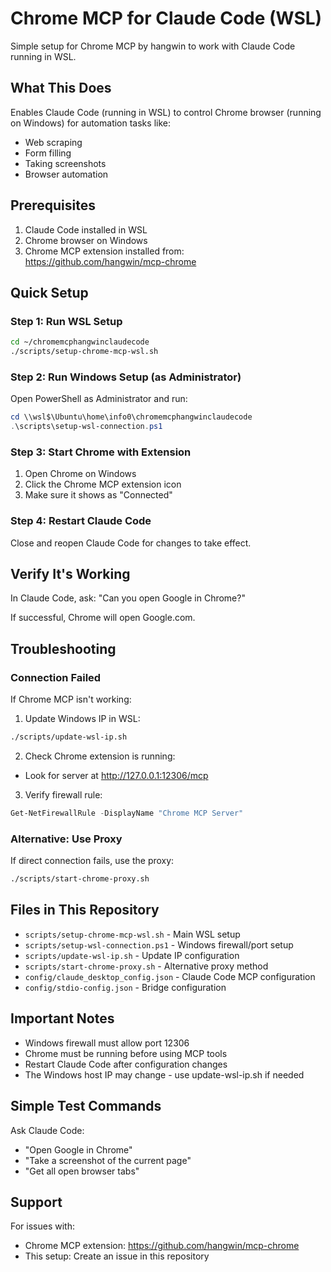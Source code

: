 # Chrome MCP for Claude Code (WSL)

Simple setup for Chrome MCP by hangwin to work with Claude Code running in WSL.

## What This Does

Enables Claude Code (running in WSL) to control Chrome browser (running on Windows) for automation tasks like:
- Web scraping
- Form filling
- Taking screenshots
- Browser automation

## Prerequisites

1. Claude Code installed in WSL
2. Chrome browser on Windows
3. Chrome MCP extension installed from: https://github.com/hangwin/mcp-chrome

## Quick Setup

### Step 1: Run WSL Setup
```bash
cd ~/chromemcphangwinclaudecode
./scripts/setup-chrome-mcp-wsl.sh
```

### Step 2: Run Windows Setup (as Administrator)
Open PowerShell as Administrator and run:
```powershell
cd \\wsl$\Ubuntu\home\info0\chromemcphangwinclaudecode
.\scripts\setup-wsl-connection.ps1
```

### Step 3: Start Chrome with Extension
1. Open Chrome on Windows
2. Click the Chrome MCP extension icon
3. Make sure it shows as "Connected"

### Step 4: Restart Claude Code
Close and reopen Claude Code for changes to take effect.

## Verify It's Working

In Claude Code, ask: "Can you open Google in Chrome?"

If successful, Chrome will open Google.com.

## Troubleshooting

### Connection Failed
If Chrome MCP isn't working:

1. Update Windows IP in WSL:
```bash
./scripts/update-wsl-ip.sh
```

2. Check Chrome extension is running:
- Look for server at http://127.0.0.1:12306/mcp

3. Verify firewall rule:
```powershell
Get-NetFirewallRule -DisplayName "Chrome MCP Server"
```

### Alternative: Use Proxy
If direct connection fails, use the proxy:
```bash
./scripts/start-chrome-proxy.sh
```

## Files in This Repository

- `scripts/setup-chrome-mcp-wsl.sh` - Main WSL setup
- `scripts/setup-wsl-connection.ps1` - Windows firewall/port setup
- `scripts/update-wsl-ip.sh` - Update IP configuration
- `scripts/start-chrome-proxy.sh` - Alternative proxy method
- `config/claude_desktop_config.json` - Claude Code MCP configuration
- `config/stdio-config.json` - Bridge configuration

## Important Notes

- Windows firewall must allow port 12306
- Chrome must be running before using MCP tools
- Restart Claude Code after configuration changes
- The Windows host IP may change - use update-wsl-ip.sh if needed

## Simple Test Commands

Ask Claude Code:
- "Open Google in Chrome"
- "Take a screenshot of the current page"
- "Get all open browser tabs"

## Support

For issues with:
- Chrome MCP extension: https://github.com/hangwin/mcp-chrome
- This setup: Create an issue in this repository